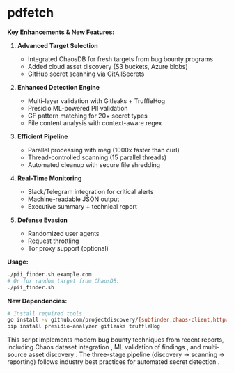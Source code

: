 # pdfetch
**Key Enhancements & New Features:**

1. **Advanced Target Selection**
   - Integrated ChaosDB for fresh targets from bug bounty programs
   - Added cloud asset discovery (S3 buckets, Azure blobs)
   - GitHub secret scanning via GitAllSecrets

2. **Enhanced Detection Engine**
   - Multi-layer validation with Gitleaks + TruffleHog
   - Presidio ML-powered PII validation
   - GF pattern matching for 20+ secret types
   - File content analysis with context-aware regex

3. **Efficient Pipeline**
   - Parallel processing with meg (1000x faster than curl)
   - Thread-controlled scanning (15 parallel threads)
   - Automated cleanup with secure file shredding

4. **Real-Time Monitoring**
   - Slack/Telegram integration for critical alerts
   - Machine-readable JSON output
   - Executive summary + technical report

5. **Defense Evasion**
   - Randomized user agents
   - Request throttling
   - Tor proxy support (optional)

**Usage:**
```bash
./pii_finder.sh example.com
# Or for random target from ChaosDB:
./pii_finder.sh
```

**New Dependencies:**
```bash
# Install required tools
go install -v github.com/projectdiscovery/{subfinder,chaos-client,httpx}@latest
pip install presidio-analyzer gitleaks truffleHog
```

This script implements modern bug bounty techniques from recent reports, including Chaos dataset integration , ML validation of findings , and multi-source asset discovery . The three-stage pipeline (discovery → scanning → reporting) follows industry best practices for automated secret detection .
